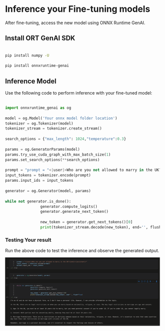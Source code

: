 # **Inference your Fine-tuning models**

After fine-tuning, access the new model using ONNX Runtime GenAI.

## **Install ORT GenAI SDK**

```bash

pip install numpy -U

pip install onnxruntime-genai


```

## **Inference Model**
Use the following code to perform inference with your fine-tuned model:

```python

import onnxruntime_genai as og

model = og.Model('Your onnx model folder location')
tokenizer = og.Tokenizer(model)
tokenizer_stream = tokenizer.create_stream()

search_options = {"max_length": 1024,"temperature":0.3}

params = og.GeneratorParams(model)
params.try_use_cuda_graph_with_max_batch_size(1)
params.set_search_options(**search_options)

prompt = "prompt = "<|user|>Who are you not allowed to marry in the UK?<|end|><|assistant|>""
input_tokens = tokenizer.encode(prompt)
params.input_ids = input_tokens

generator = og.Generator(model, params)

while not generator.is_done():
                generator.compute_logits()
                generator.generate_next_token()

                new_token = generator.get_next_tokens()[0]
                print(tokenizer_stream.decode(new_token), end='', flush=True)


```

### **Testing Your result**
Run the above code to test the inference and observe the generated output.

![result](./imgs/e2e/result.png)







